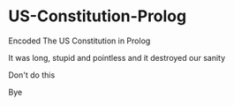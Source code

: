 # US-Constitution-Prolog

Encoded The US Constitution in Prolog

It was long, stupid and pointless and it destroyed our sanity

Don't do this

Bye
